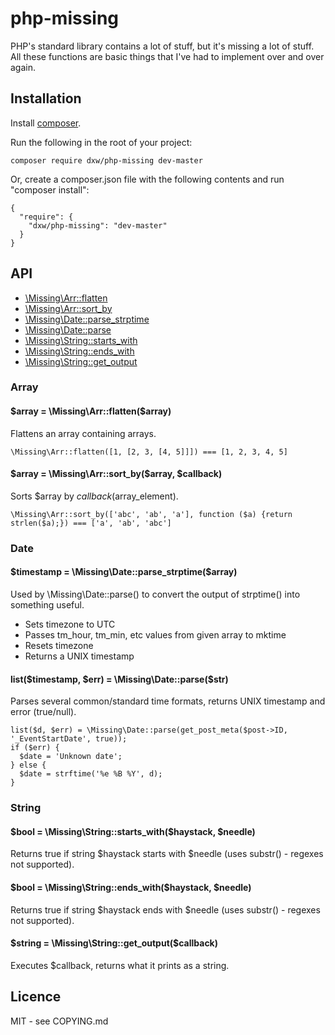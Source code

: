 # php-missing

PHP's standard library contains a lot of stuff, but it's missing a lot of stuff. All these functions are basic things that I've had to implement over and over again.

## Installation

Install [composer](http://getcomposer.org/).

Run the following in the root of your project:

    composer require dxw/php-missing dev-master

Or, create a composer.json file with the following contents and run "composer install":

    {
      "require": {
        "dxw/php-missing": "dev-master"
      }
    }

## API

* [\Missing\Arr::flatten](#arr_flatten)
* [\Missing\Arr::sort_by](#arr_sort_by)
* [\Missing\Date::parse_strptime](#date_parse_strptime)
* [\Missing\Date::parse](#date_parse)
* [\Missing\String::starts_with](#string_starts_with)
* [\Missing\String::ends_with](#string_ends_with)
* [\Missing\String::get_output](#string_get_output)

### Array

<a name="arr_flatten"></a>
#### $array = \Missing\Arr::flatten($array)

Flattens an array containing arrays.

    \Missing\Arr::flatten([1, [2, 3, [4, 5]]]) === [1, 2, 3, 4, 5]

<a name="arr_sort_by"></a>
#### $array = \Missing\Arr::sort_by($array, $callback)

Sorts $array by $callback($array_element).

    \Missing\Arr::sort_by(['abc', 'ab', 'a'], function ($a) {return strlen($a);}) === ['a', 'ab', 'abc']

### Date

<a name="date_parse_strptime"></a>
#### $timestamp = \Missing\Date::parse_strptime($array)

Used by \Missing\Date::parse() to convert the output of strptime() into something useful.

* Sets timezone to UTC
* Passes tm_hour, tm_min, etc values from given array to mktime
* Resets timezone
* Returns a UNIX timestamp

<a name="date_parse"></a>
#### list($timestamp, $err) = \Missing\Date::parse($str)

Parses several common/standard time formats, returns UNIX timestamp and error (true/null).

    list($d, $err) = \Missing\Date::parse(get_post_meta($post->ID, '_EventStartDate', true));
    if ($err) {
      $date = 'Unknown date';
    } else {
      $date = strftime('%e %B %Y', d);
    }

### String

<a name="string_starts_with"></a>
#### $bool = \Missing\String::starts_with($haystack, $needle)

Returns true if string $haystack starts with $needle (uses substr() - regexes not supported).

<a name="string_ends_with"></a>
#### $bool = \Missing\String::ends_with($haystack, $needle)

Returns true if string $haystack ends with $needle (uses substr() - regexes not supported).

<a name="string_get_output"></a>
#### $string = \Missing\String::get_output($callback)

Executes $callback, returns what it prints as a string.


## Licence

MIT - see COPYING.md
